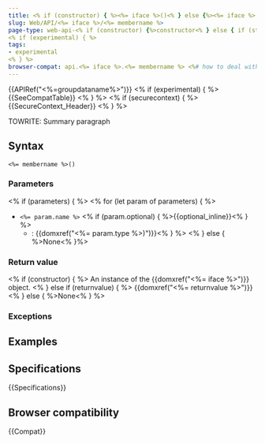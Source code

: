 ```yaml
---
title: <% if (constructor) { %><%= iface %>()<% } else {%><%= iface %>.<%= membername %>()<% } %>
slug: Web/API/<%= iface %>/<%= membername %>
page-type: web-api-<% if (constructor) {%>constructor<% } else { if (static) { %>static<% } else { %>instance<% } %>-method<% } %>
<% if (experimental) { %>
tags:
- experimental
<% } %>
browser-compat: api.<%= iface %>.<%= membername %> <%# how to deal with static methods having same name as instance method? %>
---
```

{{APIRef("<%=groupdataname%>")}}
<% if (experimental) { %>
{{SeeCompatTable}}
<% } %>
<% if (securecontext) { %>
{{SecureContext_Header}}
<% } %>

TOWRITE: Summary paragraph

## Syntax

```js-nolint
<%= membername %>()
```

### Parameters
<% if (parameters) { %>
<% for (let param of parameters) { %>
- `<%= param.name %>` <% if (param.optional) { %>{{optional_inline}}<% } %>
  - : {{domxref("<%= param.type %>)")}}<% } %>
<% } else { %>None<% }%>

### Return value
<% if (constructor) { %>
An instance of the {{domxref("<%= iface %>")}} object.
<% } else if (returnvalue) { %>
{{domxref("<%= returnvalue %>")}}
<% } else { %>None<% } %>

### Exceptions

## Examples

## Specifications

{{Specifications}}

## Browser compatibility

{{Compat}}

